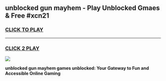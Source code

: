 
## unblocked gun mayhem - Play Unblocked Gmaes & Free #xcn21
<h3>
<a href="https://news.freeplayer.one?title=unblocked_gun_mayhem&ref=03M">CLICK TO PLAY</a></h3>
<hr>

<h3>
<a href="https://news.freeplayer.one?title=unblocked_gun_mayhem&ref=03M">CLICK 2 PLAY</a>
  
</h3>

<a href="https://news.freeplayer.one?title=unblocked_gun_mayhem&ref=03M"><img src="https://clearcache.store/games.png"></a>


**unblocked gun mayhem games unblocked: Your Gateway to Fun and Accessible Online Gaming**
